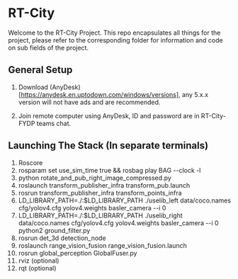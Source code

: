 # RT-City

Welcome to the RT-City Project. This repo encapsulates all things for the project, please refer to the corresponding folder for information and code on sub fields of the project.

## General Setup

1. Download (AnyDesk)[https://anydesk.en.uptodown.com/windows/versions], any 5.x.x version will not have ads and are recommended. 

2. Join remote computer using AnyDesk, ID and password are in RT-City-FYDP teams chat.

## Launching The Stack (In separate terminals)
1. Roscore
2. rosparam set use_sim_time true && rosbag play BAG --clock -l
3. python rotate_and_pub_right_image_compressed.py
4. roslaunch transform_publisher_infra transform_pub.launch
5. rosrun transform_publisher_infra transform_points_infra
6. LD_LIBRARY_PATH=./:$LD_LIBRARY_PATH ./uselib_left data/coco.names cfg/yolov4.cfg yolov4.weights basler_camera --i 0
7. LD_LIBRARY_PATH=./:$LD_LIBRARY_PATH ./uselib_right data/coco.names cfg/yolov4.cfg yolov4.weights basler_camera --i 0
python2 ground_filter.py 
8. rosrun det_3d detection_node
9. roslaunch range_vision_fusion range_vision_fusion.launch
10. rosrun global_perception GlobalFuser.py
11. rviz (optional) 
12. rqt (optional)